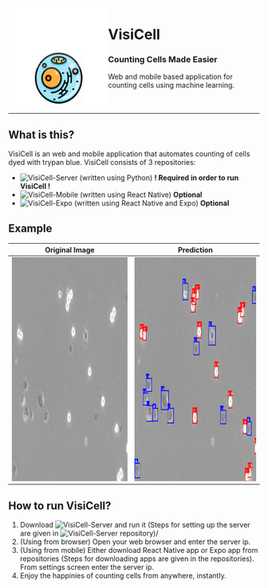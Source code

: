 <img src="https://raw.githubusercontent.com/ArdaBakici/VisiCell/main/Photos/cell_eye.png" align="left" height=200 width=200>
<h1>VisiCell</h1>
<h3 align="left"><b>Counting Cells Made Easier</b></h3>
Web and mobile based application for counting cells using machine learning. 
</br>
</br>
</br>

---

## What is this?
VisiCell is an web and mobile application that automates counting of cells dyed with trypan blue. VisiCell consists of 3 repositories:
- ![VisiCell-Server](https://github.com/ArdaBakici/VisiCell-Server) (written using Python) <b> ! Required in order to run VisiCell ! </b>
- ![VisiCell-Mobile](https://github.com/ArdaBakici/VisiCell-Mobile) (written using React Native) <b> Optional </b>
- ![VisiCell-Expo](https://github.com/ArdaBakici/VisiCell-Expo) (written using React Native and Expo) <b> Optional </b>

## Example
| Original Image | Prediction |
|----------------|------------|
|<img src="https://raw.githubusercontent.com/ArdaBakici/VisiCell/main/Photos/original.jpg" height=450 width=640> | <img src="https://raw.githubusercontent.com/ArdaBakici/VisiCell/main/Photos/prediction.png" height=450 width=640>

## How to run VisiCell?
1. Download ![VisiCell-Server](https://github.com/ArdaBakici/VisiCell-Server) and run it (Steps for setting up the server are given in ![VisiCell-Server](https://github.com/ArdaBakici/VisiCell-Server) repository)/
2. (Using from browser) Open your web browser and enter the server ip.
2. (Using from mobile) Either download React Native app or Expo app from repositories (Steps for downloading apps are given in the repositories). From settings screen enter the server ip.
3. Enjoy the happinies of counting cells from anywhere, instantly.

